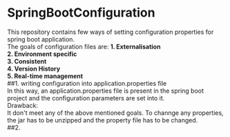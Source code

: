 # SpringBootConfiguration
This repository contains few ways of setting configuration properties for spring boot application. <br>
The goals of configuration files are:
  **1. Externalisation <br>
  2. Environment specific <br>
  3. Consistent <br>
  4. Version History <br>
  5. Real-time management** <br>
##1. writing configuration into application.properties file <br>
  In this way, an application.properties file is present in the spring boot project and the configuration parameters are set into it.  <br>
  Drawback: <br>
  It don't meet any of the above mentioned goals. To channge any properties, the jar has to be unzipped and the property file has to be changed. <br>
##2. <br>
